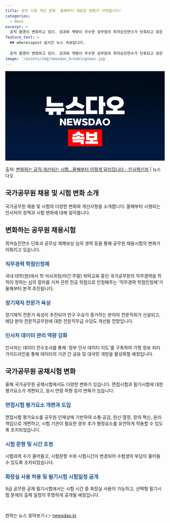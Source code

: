 ```yaml
---
title: 공직 시험 개선 변화  올해부터 새로운 변화가 시작됩니다!
categories:
  - News
excerpt: >
  공직 환경이 변화하고 있다. 성과와 역량이 우수한 공무원의 최저승진연수가 단축되고 잦은 순환보직을 막는 대신…
feature_text: >
  ## whereispost 실시간 뉴스 속보입니다.

  공직 환경이 변화하고 있다. 성과와 역량이 우수한 공무원의 최저승진연수가 단축되고 잦은 순환보직을 막는 대신…
image: '/assets/img/newsdao_breakingnews.jpg'
---
```


![뉴스다오 속보](/assets/img/newsdao_breakingnews.jpg)

<p>출처: <a href="https://newsdao.kr/3074" rel="dofollow">변화하는 공직·개선되는 시험…올해부터 이렇게 달라집니다 - 인사혁신처</a> | 뉴스다오</p>

<h2 data-ke-size="size26">국가공무원 채용 및 시험 변화 소개</h2>
국가공무원 채용 및 시험의 다양한 변화와 개선사항을 소개합니다. 올해부터 시행되는 인사처의 정책과 시험 변화에 대해 알아봅니다.

<h2 data-ke-size="size24">변화하는 공무원 채용시험</h2>
<p data-ke-size="size16">최저승진연수 단축과 공무상 재해보상 심의 생략 등을 통해 공무원 채용시험의 변화가 이뤄지고 있습니다.</p>

<h3><b><span style="color: #1a5490;">직무경력 학점인정제</span></b></h3>
<p data-ke-size="size16">국내 대학(원)에서 학·석사과정(야간·주말) 위탁교육 중인 국가공무원의 직무경력을 학칙이 정하는 심의 절차를 거쳐 관련 전공 학점으로 인정해주는 '직무경력 학점인정제'가 올해부터 본격 추진됩니다.</p>

<h3><b><span style="color: #1a5490;">장기재직 전문가 육성</span></b></h3>
<p data-ke-size="size16">장기재직 전문가 육성이 추진되어 연구 수요가 증가하는 분야의 전문직위가 신설되고, 해당 분야 전문직공무원에 대한 전문직무급 수당도 개선될 전망입니다.</p>

<h3><b><span style="color: #1a5490;">인사처 데이터 관리 역량 강화</span></b></h3>
<p data-ke-size="size16">인사처는 데이터 전수조사를 통해 '정부 인사 데이터 지도'를 구축하여 가명 정보 처리 가이드라인을 통해 데이터의 기관 간 공유 및 대국민 개방을 활성화할 예정입니다.</p>

<h2 data-ke-size="size24">국가공무원 공채시험 변화</h2>
<p data-ke-size="size16">올해 국가공무원 공채시험에서도 다양한 변화가 있습니다. 면접시험과 필기시험에 대한 평가요소가 개편되고, 응시 연령 하향 등의 변화가 있습니다.</p>

<h3><b><span style="color: #1a5490;">면접시험 평가요소 개편과 도입</span></b></h3>
<p data-ke-size="size16">면접시험 평가요소를 공무원 인재상에 기반하여 소통·공감, 헌신·열정, 창의·혁신, 윤리·책임으로 개편하고, 시험 기관이 필요한 경우 추가 평정요소를 유연하게 적용할 수 있도록 조치되었습니다.</p>

<h3><b><span style="color: #1a5490;">시험 문항 및 시간 조정</span></b></h3>
<p data-ke-size="size16">시험과목 수가 줄어들고, 시험문항 수와 시험시간이 변경되어 수험생의 부담이 줄어들 수 있도록 조치되었습니다.</p>

<h3><b><span style="color: #1a5490;">화장실 사용 허용 및 필기시험 시험일정 공개</span></b></h3>
<p data-ke-size="size16">9급 공무원 공채 필기시험에서는 시험 시간 중 화장실 사용이 가능하고, 선택형 필기시험 문제의 출제 일정이 투명하게 공개될 예정입니다.</p>

<p data-ke-size="size16">&nbsp;</p> 

원하는 뉴스 찾아보기 👉 <a href="https://newsdao.kr" rel="dofollow">newsdao.kr</a>


